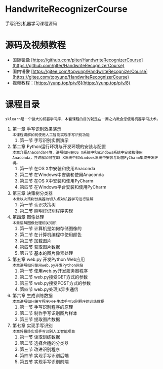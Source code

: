 # HandwriteRecognizerCourse  
手写识别机器学习课程源码  

# 源码及视频教程  

* 国际镜像 [https://github.com/plter/HandwriteRecognizerCourse](https://github.com/plter/HandwriteRecognizerCourse) 
* 国内镜像 [https://gitee.com/topyunp/HandwriteRecognizerCourse](https://gitee.com/topyunp/HandwriteRecognizerCourse)
* 视频教程：[https://yunp.top/p/v/8](https://yunp.top/p/v/8)  

# 课程目录 

`sklearn是一个强大的机器学习库，本套课程的目的就是在一周之内教会您使用机器学习技术。`  

1. 第一章 手写识别效果演示  
    `本课程讲解如何使用人工智能实现手写识别功能`  
    1. 第一节 手写识别实例演示 
1. 第二章 Python运行环境与开发环境的安装与配置  
    `本章介绍Anaconda环境，讲解如何在OS X系统中和Windows系统中安装和使用Anaconda，并讲解如何在OS X系统中和Windows系统中安装与配置PyCharm集成开发环境。`  
    1. 第一节 在OS X中安装和使用Anaconda 
    1. 第二节 在Windows中安装和使用Anaconda 
    1. 第三节 在OS X中安装和使用PyCharm 
    1. 第四节 在Windows平台安装和使用PyCharm 
1. 第三章 决策树分类器  
    `本章以决策树分类器为切入点对机器学习进行讲解`  
    1. 第一节 认识决策树 
    1. 第二节 照明灯识别程序实现 
1. 第四章 图像处理  
    `本章讲解图像处理相关知识`  
    1. 第一节 计算机是如何存储图像的 
    1. 第二节 在计算机编程中使用颜色 
    1. 第三节 加载图片 
    1. 第四节 获取图片数据 
    1. 第五节 基本的图片像素处理 
1. 第五章 web.py 开发Python Web应用  
    `本章讲解如何使用web.py开发Python网站`  
    1. 第一节 使用web.py开发服务器程序 
    1. 第二节 web.py接受GET方式的参数 
    1. 第三节 web.py接受POST方式的参数 
    1. 第四节 web.py处理js异步通信 
1. 第六章 生成训练数据  
    `本章讲解如何编写程序用于生成手写识别程序的训练数据`  
    1. 第一节 手写识别程序的原理 
    1. 第二节 制作手写识别图片样本 
    1. 第三节 提取图片数据 
1. 第七章 实现手写识别  
    `本章将最终实现手写识别人工智能项目`
    1. 第一节 读取训练数据 
    1. 第二节 选择合适的分类器 
    1. 第三节 改进识别程序 
    1. 第四节 实现手写识别后端 
    1. 第五节 实现手写识别前端 
